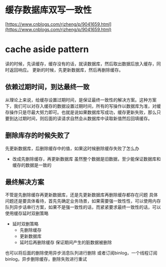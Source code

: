 # 缓存数据库双写一致性
[https://www.cnblogs.com/rjzheng/p/9041659.html](https://www.cnblogs.com/rjzheng/p/9041659.html)

# cache aside pattern
读的时候，先读缓存，缓存没有的话，就读数据库，然后取出数据后放入缓存，同时返回响应。
更新的时候，先更新数据库，然后再删除缓存。 


## 依赖过期时间，到达最终一致
从理论上来说，给缓存设置过期时间，是保证最终一致性的解决方案。这种方案下，我们可以对存入缓存的数据设置过期时间，所有的写操作以数据库为准，对缓存操作只是尽最大努力即可。也就是说如果数据库写成功，缓存更新失败，那么只要到达过期时间，则后面的读请求自然会从数据库中读取新值然后回填缓存。


## 删除库存的时候失败了
先更新数据库，后删除缓存中的值，如果这时候删除缓存失败了怎么办

+ 改成先删除缓存，再更新数据库
虽然整个数据是旧数据，至少能保证数据库和缓存的数据是一致的

## 最终解决方案

不管是先删除缓存再更新数据库，还是先更新数据库再删除缓存都存在问题
具体问题还是要具体看待，首先先确定业务场景，如果需要强一致性性，可以使用内存队列异步话串行方案，如果不是强一致性的话，而紧紧要求最终一致性的话，可以使用缓存延时双删策略

+ 延时双删策略
    + 先删除缓存
    + 更新数据库
    + 延时后再删除缓存
保证期间产生的脏数据被删除

也可以将后面的删除使用异步消息队列进行删除
或者订阅binlog，一个线程订阅binlog，异步删除缓存，删除失败进行重试
